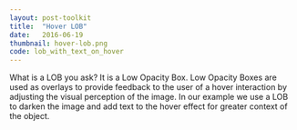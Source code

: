 ```yaml
---
layout: post-toolkit
title:  "Hover LOB"
date:   2016-06-19
thumbnail: hover-lob.png
code: lob_with_text_on_hover
---
```


What is a LOB you ask? It is a Low Opacity Box.  Low Opacity Boxes are used as overlays to provide feedback to the user of a hover interaction by adjusting the visual perception of the image. In our example we use a LOB to darken the image and add text to the hover effect for greater context of the object.